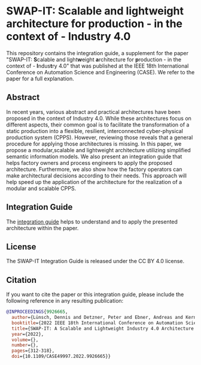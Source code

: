 # SWAP-IT: Scalable and lightweight architecture for production - in the context of - Industry 4.0

This repository contains the integration guide, a supplement for the paper "SWAP-IT: **S**calable and light**w**eight **a**rchitecture for **p**roduction - in the context of - **I**ndus**t**ry 4.0" that was published at the IEEE 18th International Conference on Automation Science and Engineering (CASE). 
We refer to the paper for a full explanation.

## Abstract 
In recent years, various abstract and practical architectures have been proposed in the context of Industry 4.0.
While these architectures focus on different aspects, their common goal is to facilitate the transformation of a static production into a flexible, resilient, interconnected cyber-physical production system (CPPS). 
However, reviewing those reveals that a general procedure for applying those architectures is missing. 
In this paper, we propose a modular,scalable and lightweight architecture utilizing simplified semantic information models. We also present an integration
guide that helps factory owners and process engineers to apply the proposed architecture.
Furthermore, we also show how the factory operators can make architectural decisions according to their needs.
This approach will help speed up the application of the architecture for the realization of a modular and scalable CPPS.

## Integration Guide

The [integration guide](https://github.com/iml130/swap-it-integration-guide/blob/main/Swap-it_integration_guide.pdf) helps to understand and to apply the presented architecture within the paper.

## License

The SWAP-IT Integration Guide is released under the CC BY 4.0 license.

## Citation

If you want to cite the paper or this integration guide, please include the following reference in any resulting publication:

```bibtex
@INPROCEEDINGS{9926665,
  author={Lünsch, Dennis and Detzner, Peter and Ebner, Andreas and Kerner, Sören},
  booktitle={2022 IEEE 18th International Conference on Automation Science and Engineering (CASE)}, 
  title={SWAP-IT: A Scalable and Lightweight Industry 4.0 Architecture for Cyber-Physical Production Systems}, 
  year={2022},
  volume={},
  number={},
  pages={312-318},
  doi={10.1109/CASE49997.2022.9926665}}
```
